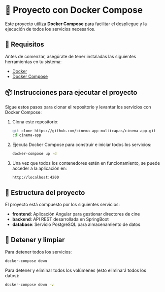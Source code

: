 # 🐳 Proyecto con Docker Compose
Este proyecto utiliza **Docker Compose** para facilitar el despliegue y la ejecución de todos los servicios necesarios.

## 🚀 Requisitos
Antes de comenzar, asegúrate de tener instaladas las siguientes herramientas en tu sistema:
- [Docker](https://docs.docker.com/get-docker/)
- [Docker Compose](https://docs.docker.com/compose/install/)

## 📦 Instrucciones para ejecutar el proyecto
Sigue estos pasos para clonar el repositorio y levantar los servicios con Docker Compose:
1. Clona este repositorio:
   ```bash
   git clone https://github.com/cinema-app-multicapas/cinema-app.git
   cd cinema-app
   ```

2. Ejecuta Docker Compose para construir e iniciar todos los servicios:
   ```bash
   docker-compose up -d
   ```

3. Una vez que todos los contenedores estén en funcionamiento, se puede acceder a la aplicación en:
   ```
   http://localhost:4200
   ```

## 🧩 Estructura del proyecto
El proyecto está compuesto por los siguientes servicios:
- **frontend**: Aplicación Angular para gestionar directores de cine
- **backend**: API REST desarrollada en SpringBoot
- **database**: Servicio PostgreSQL para almacenamiento de datos

## 🧹 Detener y limpiar
Para detener todos los servicios:
```bash
docker-compose down
```

Para detener y eliminar todos los volúmenes (esto eliminará todos los datos):
```bash
docker-compose down -v
```
